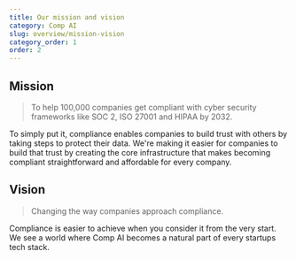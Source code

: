 ```yaml
---
title: Our mission and vision
category: Comp AI
slug: overview/mission-vision
category_order: 1
order: 2
---
```


## Mission

> To help 100,000 companies get compliant with cyber security frameworks like SOC 2, ISO 27001 and HIPAA by 2032.

To simply put it, compliance enables companies to build trust with others by taking steps to protect their data. We're making it easier for companies to build that trust by creating the core infrastructure that makes becoming compliant straightforward and affordable for every company.

## Vision

> Changing the way companies approach compliance.

Compliance is easier to achieve when you consider it from the very start. We see a world where Comp AI becomes a natural part of every startups tech stack.